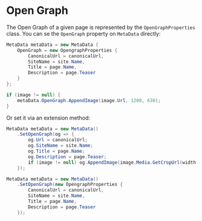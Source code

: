 # Open Graph

The Open Graph of a given page is represented by the `OpenGraphProperties` class. You can se the `OpenGraph` property on `MetaData` directly:

```csharp
MetaData metaData = new MetaData {
    OpenGraph = new OpengraphProperties {
        CanonicalUrl = canonicalUrl,
        SiteName = site.Name,
        Title = page.Name,
        Description = page.Teaser
    }
};

if (image != null) {
    metaData.OpenGraph.AppendImage(image.Url, 1200, 630);
}
```

Or set it via an extension method:

```csharp
MetaData metaData = new MetaData()
    .SetOpenGraph(og => {
        og.Url = canonicalUrl;
        og.SiteName = site.Name;
        og.Title = page.Name;
        og.Description = page.Teaser;
        if (image != null) og.AppendImage(image.Media.GetCropUrl(width: 1200, height: 630, urlMode: UrlMode.Absolute), 1200, 630);
    });
```

```csharp
MetaData metaData = new MetaData()
    .SetOpenGraph(new OpengraphProperties {
        CanonicalUrl = canonicalUrl,
        SiteName = site.Name,
        Title = page.Name,
        Description = page.Teaser
    });
```
